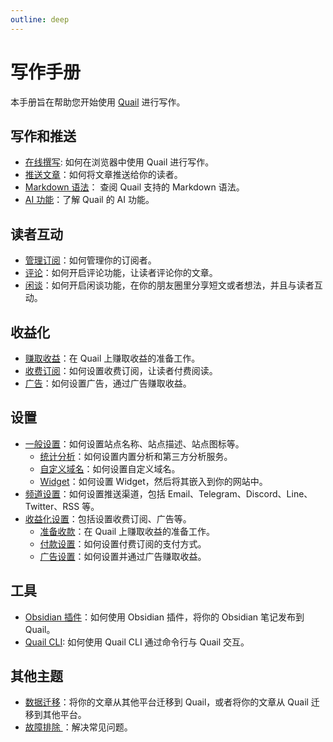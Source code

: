 ```yaml
---
outline: deep
---
```


# 写作手册

本手册旨在帮助您开始使用 [Quail](https://quail.ink) 进行写作。

## 写作和推送

- [在线撰写](./compose-online): 如何在浏览器中使用 Quail 进行写作。
- [推送文章](./delivery)：如何将文章推送给你的读者。
- [Markdown 语法](./markdown-syntax)： 查阅 Quail 支持的 Markdown 语法。
- [AI 功能](./ai)：了解 Quail 的 AI 功能。

## 读者互动

- [管理订阅](./subscriptions)：如何管理你的订阅者。
- [评论](./comments)：如何开启评论功能，让读者评论你的文章。
- [闲谈](./bower)：如何开启闲谈功能，在你的朋友圈里分享短文或者想法，并且与读者互动。

## 收益化

- [赚取收益](./monetization)：在 Quail 上赚取收益的准备工作。
- [收费订阅](./premium)：如何设置收费订阅，让读者付费阅读。
- [广告](./ads)：如何设置广告，通过广告赚取收益。

## 设置

- [一般设置](./general-settings)：如何设置站点名称、站点描述、站点图标等。
  - [统计分析](./analytics-settings)：如何设置内置分析和第三方分析服务。
  - [自定义域名](./domain-settings)：如何设置自定义域名。
  - [Widget](./widget-settings)：如何设置 Widget，然后将其嵌入到你的网站中。
- [频道设置](./channel-settings)：如何设置推送渠道，包括 Email、Telegram、Discord、Line、Twitter、RSS 等。
- [收益化设置](./monetization-settings)：包括设置收费订阅、广告等。
  - [准备收款](./payout-settings)：在 Quail 上赚取收益的准备工作。
  - [付款设置](./payment-settings)：如何设置付费订阅的支付方式。
  - [广告设置](./ads-settings)：如何设置并通过广告赚取收益。

## 工具

- [Obsidian 插件](./obsidian-plugin)：如何使用 Obsidian 插件，将你的 Obsidian 笔记发布到 Quail。
- [Quail CLI](./quail-cli): 如何使用 Quail CLI 通过命令行与 Quail 交互。

## 其他主题

- [数据迁移](./migration)：将你的文章从其他平台迁移到 Quail，或者将你的文章从 Quail 迁移到其他平台。
- [故障排除 ](./troubleshooting)：解决常见问题。
